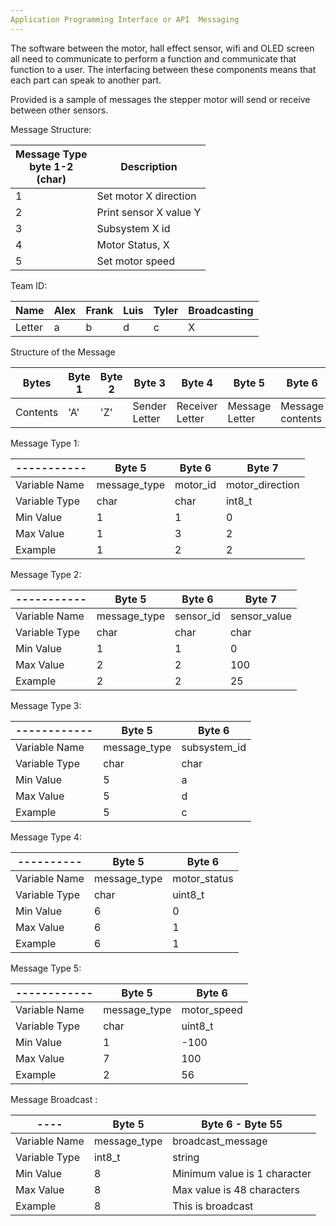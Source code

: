 ```yaml
---
Application Programming Interface or API  Messaging
---
```

The software between the motor, hall effect sensor, wifi and OLED screen all need to communicate to perform a function and communicate that function to a user. 
The interfacing between these components means that each part can speak to another part. 

Provided is a sample of messages the stepper motor will send or receive between other sensors. 

Message Structure:  

| Message Type <br /> byte 1-2 <br /> (char)         | Description |
| --------------------------------------------- | ----------- |
|1                                              | Set motor X direction |
|2                                              | Print sensor X value Y |
|3                                              | Subsystem X id|
|4                                              | Motor Status, X |
|5                                              | Set motor speed |


Team ID:

| Name   | Alex | Frank | Luis | Tyler | Broadcasting|
|--------|------|-------|------|-------|------------|
| Letter | a    | b     | d    | c     | X|


Structure of the Message

|Bytes	|Byte 1	|  Byte 2	|  Byte 3	| Byte 4	|Byte 5| 	Byte 6 |	Byte 7 |	Byte 8|
|-----|-----|-----|-----|-----|-----|-----|-----|-----|
|Contents|	'A'	|'Z'|	Sender Letter |Receiver Letter|	Message Letter |Message contents	|'Y'	|'B'| 


Message Type 1:  

|-----------    | Byte 5      | Byte 6       |   Byte 7 |
|------------   | --------------| ------------- | ------------- |
| Variable Name | message_type  | motor_id      | motor_direction |
|Variable Type  | char          | char          | int8_t |
| Min Value     | 1             | 1             | 0 |
| Max Value     | 1             |  3            | 2 |
| Example       | 1             | 2             | 2 |


Message Type 2:  

|-----------    | Byte 5    | Byte 6       | Byte 7   |
|------------   | -------------| ------------- | ------------- |
| Variable Name | message_type | sensor_id     | sensor_value |
| Variable Type | char         | char          | char |
| Min Value     | 1            | 1             | 0 |
| Max Value     | 2            | 2             |  100 |
| Example       | 2            | 2            | 25 |


Message Type 3:  

|------------| Byte 5  | Byte 6 |
|------------| --------------| ------------- |
| Variable Name | message_type | subsystem_id |
|Variable Type | char | char |
| Min Value | 5 | a |
| Max Value| 5 | d |
| Example | 5 | c |


Message Type 4:  

|----------  | Byte 5  | Byte 6 |
|------------| --------------| ------------- |
| Variable Name | message_type | motor_status |
|Variable Type | char | uint8_t |
| Min Value | 6 | 0 |
| Max Value| 6 | 1 |
| Example | 6 | 1 |


Message Type 5:  

|------------| Byte 5 | Byte  6|
|------------| --------------| ------------- |
| Variable Name | message_type | motor_speed |
|Variable Type | char | uint8_t |
| Min Value | 1 | -100 |
| Max Value| 7 | 100 |
| Example | 2 | 56|


Message Broadcast :

|----|Byte 5|	Byte 6 - Byte 55|
|-----|-------|-------|
|Variable Name | 	message_type	| broadcast_message|
|Variable Type	|int8_t	|string|
|Min Value|	8	|Minimum value is 1 character|
|Max Value	|8	|Max value is 48 characters|
|Example	|8	|This is broadcast |

